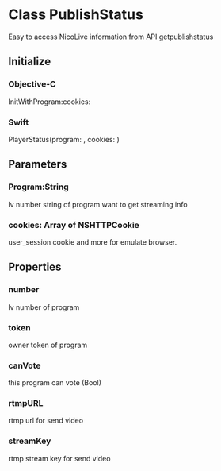 #  Class PublishStatus

Easy to access NicoLive information from API getpublishstatus

## Initialize

### Objective-C
InitWithProgram:cookies:

### Swift
PlayerStatus(program: , cookies: )

## Parameters
### Program:String
lv number string of program want to get streaming info
### cookies: Array of NSHTTPCookie
user_session cookie and more for emulate browser.
## Properties
### number
lv number of program
### token
owner token of program
### canVote
this program can vote (Bool)
### rtmpURL
rtmp url for send video
### streamKey
rtmp stream key for send video
